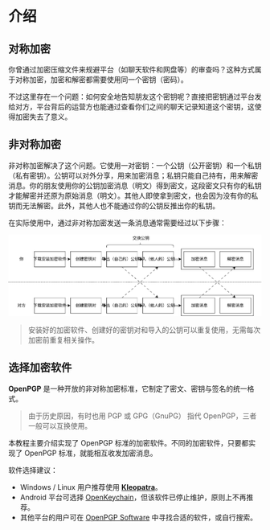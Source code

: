 # 介绍

## 对称加密

你曾通过加密压缩文件来规避平台（如聊天软件和网盘等）的审查吗？这种方式属于对称加密，加密和解密都需要使用同一个密钥（密码）。

不过这里存在一个问题：如何安全地告知朋友这个密钥呢？直接把密钥通过平台发给对方，平台背后的运营方也能通过查看你们之间的聊天记录知道这个密钥，这使得加密失去了意义。

## 非对称加密

非对称加密解决了这个问题。它使用一对密钥：一个公钥（公开密钥）和一个私钥（私有密钥）。公钥可以对外分享，用来加密消息；私钥只能自己持有，用来解密消息。你的朋友使用你的公钥加密消息（明文）得到密文，这段密文只有你的私钥才能解密并还原为原始消息（明文）。其他人即使拿到密文，也会因为没有你的私钥而无法解密。此外，其他人也不能通过你的公钥反推出你的私钥。

在实际使用中，通过非对称加密发送一条消息通常需要经过以下步骤：

![步骤概览](introduction/step-overview.svg)

> 安装好的加密软件、创建好的密钥对和导入的公钥可以重复使用，无需每次加密前重复相关操作。

## 选择加密软件

**OpenPGP** 是一种开放的非对称加密标准，它制定了密文、密钥与签名的统一格式。

> 由于历史原因，有时也用 PGP 或 GPG（GnuPG） 指代 OpenPGP，三者一般可以互换使用。

本教程主要介绍实现了 OpenPGP 标准的加密软件。不同的加密软件，只要都实现了 OpenPGP 标准，就能相互收发加密消息。

软件选择建议：

- Windows / Linux 用户推荐使用 **[Kleopatra](kleopatra.md)**。
- Android 平台可选择 [OpenKeychain](openkeychain.md)，但该软件已停止维护，原则上不再推荐。
- 其他平台的用户可在 [OpenPGP Software](https://www.openpgp.org/software/ "点击前往外部站点") 中寻找合适的软件，或自行搜索。
